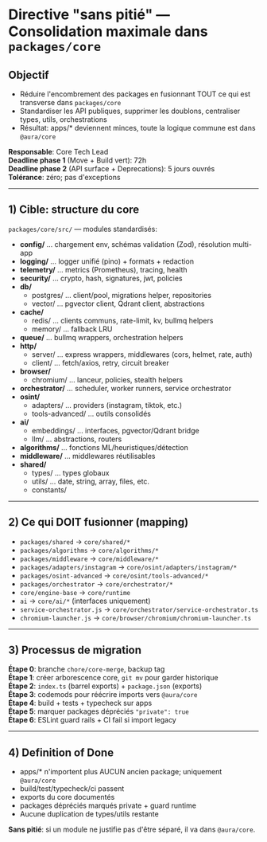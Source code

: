 # Directive "sans pitié" — Consolidation maximale dans `packages/core`

## Objectif
- Réduire l'encombrement des packages en fusionnant TOUT ce qui est transverse dans `packages/core`
- Standardiser les API publiques, supprimer les doublons, centraliser types, utils, orchestrations
- Résultat: apps/* deviennent minces, toute la logique commune est dans `@aura/core`

**Responsable**: Core Tech Lead  
**Deadline phase 1** (Move + Build vert): 72h  
**Deadline phase 2** (API surface + Deprecations): 5 jours ouvrés  
**Tolérance**: zéro; pas d'exceptions

---

## 1) Cible: structure du core

`packages/core/src/` — modules standardisés:

- **config/** … chargement env, schémas validation (Zod), résolution multi-app
- **logging/** … logger unifié (pino) + formats + redaction
- **telemetry/** … metrics (Prometheus), tracing, health
- **security/** … crypto, hash, signatures, jwt, policies
- **db/**
  - postgres/ … client/pool, migrations helper, repositories
  - vector/ … pgvector client, Qdrant client, abstractions
- **cache/**
  - redis/ … clients communs, rate-limit, kv, bullmq helpers
  - memory/ … fallback LRU
- **queue/** … bullmq wrappers, orchestration helpers
- **http/**
  - server/ … express wrappers, middlewares (cors, helmet, rate, auth)
  - client/ … fetch/axios, retry, circuit breaker
- **browser/**
  - chromium/ … lanceur, policies, stealth helpers
- **orchestrator/** … scheduler, worker runners, service orchestrator
- **osint/**
  - adapters/ … providers (instagram, tiktok, etc.)
  - tools-advanced/ … outils consolidés
- **ai/**
  - embeddings/ … interfaces, pgvector/Qdrant bridge
  - llm/ … abstractions, routers
- **algorithms/** … fonctions ML/heuristiques/détection
- **middleware/** … middlewares réutilisables
- **shared/**
  - types/ … types globaux
  - utils/ … date, string, array, files, etc.
  - constants/

---

## 2) Ce qui DOIT fusionner (mapping)

- `packages/shared` → `core/shared/*`
- `packages/algorithms` → `core/algorithms/*`
- `packages/middleware` → `core/middleware/*`
- `packages/adapters/instagram` → `core/osint/adapters/instagram/*`
- `packages/osint-advanced` → `core/osint/tools-advanced/*`
- `packages/orchestrator` → `core/orchestrator/*`
- `core/engine-base` → `core/runtime`
- `ai` → `core/ai/*` (interfaces uniquement)
- `service-orchestrator.js` → `core/orchestrator/service-orchestrator.ts`
- `chromium-launcher.js` → `core/browser/chromium/chromium-launcher.ts`

---

## 3) Processus de migration

**Étape 0**: branche `chore/core-merge`, backup tag  
**Étape 1**: créer arborescence core, `git mv` pour garder historique  
**Étape 2**: `index.ts` (barrel exports) + `package.json` (exports)  
**Étape 3**: codemods pour réécrire imports vers `@aura/core`  
**Étape 4**: build + tests + typecheck sur apps  
**Étape 5**: marquer packages dépréciés `"private": true`  
**Étape 6**: ESLint guard rails + CI fail si import legacy

---

## 4) Definition of Done

- apps/* n'importent plus AUCUN ancien package; uniquement `@aura/core`
- build/test/typecheck/ci passent
- exports du core documentés
- packages dépréciés marqués private + guard runtime
- Aucune duplication de types/utils restante

**Sans pitié**: si un module ne justifie pas d'être séparé, il va dans `@aura/core`.